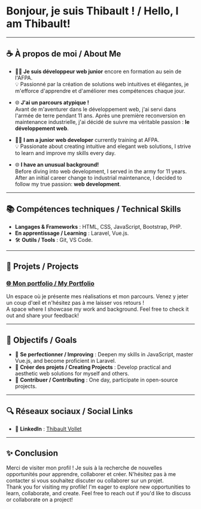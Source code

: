 # Bonjour, je suis Thibault ! / Hello, I am Thibault!

---

## ☕ À propos de moi / About Me

- 🕵️‍♂️ **Je suis développeur web junior** encore en formation au sein de l'AFPA.  
  💡 Passionné par la création de solutions web intuitives et élégantes, je m'efforce d'apprendre et d'améliorer mes compétences chaque jour.

- 🌐 **J'ai un parcours atypique !**  
  Avant de m'aventurer dans le développement web, j'ai servi dans l'armée de terre pendant 11 ans. Après une première reconversion en maintenance industrielle, j'ai décidé de suivre ma véritable passion : **le développement web**.

- 🕵️‍♂️ **I am a junior web developer** currently training at AFPA.  
  💡 Passionate about creating intuitive and elegant web solutions, I strive to learn and improve my skills every day.

- 🌐 **I have an unusual background!**  
  Before diving into web development, I served in the army for 11 years. After an initial career change to industrial maintenance, I decided to follow my true passion: **web development**.

---

## 📚 Compétences techniques / Technical Skills

- **Langages & Frameworks** : HTML, CSS, JavaScript, Bootstrap, PHP.  
- **En apprentissage / Learning** : Laravel, Vue.js.  
- 🛠️ **Outils / Tools** : Git, VS Code.

---

## 🚀 Projets / Projects

### [🌐 Mon portfolio / My Portfolio](https://thibaultvlt.github.io/)

Un espace où je présente mes réalisations et mon parcours. Venez y jeter un coup d'œil et n'hésitez pas à me laisser vos retours !  
A space where I showcase my work and background. Feel free to check it out and share your feedback!

---

## 📖 Objectifs / Goals

- 🔄 **Se perfectionner / Improving** : Deepen my skills in JavaScript, master Vue.js, and become proficient in Laravel.
- 🎨 **Créer des projets / Creating Projects** : Develop practical and aesthetic web solutions for myself and others.
- 🙌 **Contribuer / Contributing** : One day, participate in open-source projects.

---

## 🔍 Réseaux sociaux / Social Links

- 🔗 **LinkedIn** : [Thibault Vollet](https://www.linkedin.com/in/thibaultvollet/)

---

## ✨ Conclusion

Merci de visiter mon profil ! Je suis à la recherche de nouvelles opportunités pour apprendre, collaborer et créer. N'hésitez pas à me contacter si vous souhaitez discuter ou collaborer sur un projet.  
Thank you for visiting my profile! I'm eager to explore new opportunities to learn, collaborate, and create. Feel free to reach out if you'd like to discuss or collaborate on a project!

